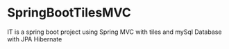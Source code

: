 # SpringBootTilesMVC
IT is a spring boot project using Spring MVC with tiles and mySql Database with JPA Hibernate 
